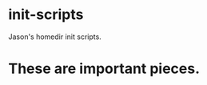 # init-scripts
Jason's homedir init scripts.

These are important pieces.
===========================

